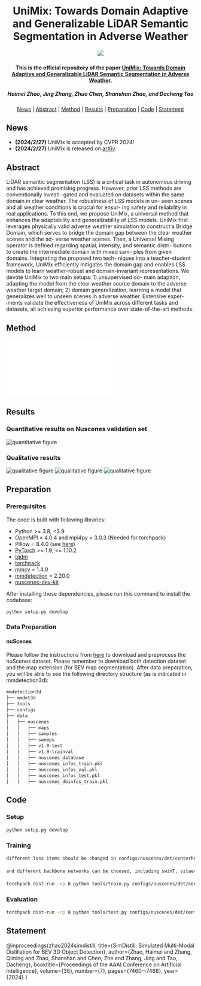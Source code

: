 <h1 align="center">UniMix: Towards Domain Adaptive and Generalizable LiDAR Semantic Segmentation in Adverse Weather
</h1>
<p align="center">
<a href="[https://arxiv.org/abs/2404.05145](https://arxiv.org/abs/2404.05145)"><img  src="https://img.shields.io/badge/arXiv-Paper-<COLOR>.svg" ></a>
<h4 align="center">This is the official repository of the paper <a href="https://arxiv.org/abs/2404.05145">UniMix: Towards Domain Adaptive and Generalizable LiDAR Semantic Segmentation in Adverse Weather</a>.</h4>
<h5 align="center"><em>Haimei Zhao, Jing Zhang, Zhuo Chen, Shanshan Zhao, and Dacheng Tao</em></h5>
<p align="center">
  <a href="#news">News</a> |
  <a href="#abstract">Abstract</a> |
  <a href="#method">Method</a> |
  <a href="#results">Results</a> |
  <a href="#preparation">Preparation</a> |
  <a href="#code">Code</a> |
  <a href="#statement">Statement</a>
</p>

## News
- **(2024/2/27)** UniMix is accepted by CVPR 2024!
- **(2024/2/27)** UniMix is released on [arXiv](https://arxiv.org/abs/2404.05145).

## Abstract

LiDAR semantic segmentation (LSS) is a critical task in autonomous driving and has achieved promising progress. However, prior LSS methods are conventionally investi- gated and evaluated on datasets within the same domain in clear weather. The robustness of LSS models in un- seen scenes and all weather conditions is crucial for ensur- ing safety and reliability in real applications. To this end, we propose UniMix, a universal method that enhances the adaptability and generalizability of LSS models. UniMix first leverages physically valid adverse weather simulation to construct a Bridge Domain, which serves to bridge the domain gap between the clear weather scenes and the ad- verse weather scenes. Then, a Universal Mixing operator is defined regarding spatial, intensity, and semantic distri- butions to create the intermediate domain with mixed sam- ples from given domains. Integrating the proposed two tech- niques into a teacher-student framework, UniMix efficiently mitigates the domain gap and enables LSS models to learn weather-robust and domain-invariant representations. We devote UniMix to two main setups: 1) unsupervised do- main adaption, adapting the model from the clear weather source domain to the adverse weather target domain; 2) domain generalization, learning a model that generalizes well to unseen scenes in adverse weather. Extensive exper- iments validate the effectiveness of UniMix across different tasks and datasets, all achieving superior performance over state-of-the-art methods.
## Method

![the framework figure](./figs/mainfigNew_CVPR.pdf "framework")
## Results

### Quantitative results on Nuscenes validation set
![quantitative figure](./docker/quantitative-results.png "quantitative-results")
### Qualitative results
![qualitative figure](./docker/visualization.png "visualization")
![qualitative figure](./docker/supplementary-lidar.png "supplementary-lidar")
![qualitative figure](./docker/supplementary-prediction1.png "supplementary-prediction1")
## Preparation

### Prerequisites

The code is built with following libraries:

- Python >= 3.8, \<3.9
- OpenMPI = 4.0.4 and mpi4py = 3.0.3 (Needed for torchpack)
- Pillow = 8.4.0 (see [here](https://github.com/mit-han-lab/bevfusion/issues/63))
- [PyTorch](https://github.com/pytorch/pytorch) >= 1.9, \<= 1.10.2
- [tqdm](https://github.com/tqdm/tqdm)
- [torchpack](https://github.com/mit-han-lab/torchpack)
- [mmcv](https://github.com/open-mmlab/mmcv) = 1.4.0
- [mmdetection](http://github.com/open-mmlab/mmdetection) = 2.20.0
- [nuscenes-dev-kit](https://github.com/nutonomy/nuscenes-devkit)

After installing these dependencies, please run this command to install the codebase:

```bash
python setup.py develop
```
### Data Preparation

#### nuScenes

Please follow the instructions from [here](https://github.com/open-mmlab/mmdetection3d/blob/master/docs/en/datasets/nuscenes_det.md) to download and preprocess the nuScenes dataset. Please remember to download both detection dataset and the map extension (for BEV map segmentation). After data preparation, you will be able to see the following directory structure (as is indicated in mmdetection3d):

```
mmdetection3d
├── mmdet3d
├── tools
├── configs
├── data
│   ├── nuscenes
│   │   ├── maps
│   │   ├── samples
│   │   ├── sweeps
│   │   ├── v1.0-test
|   |   ├── v1.0-trainval
│   │   ├── nuscenes_database
│   │   ├── nuscenes_infos_train.pkl
│   │   ├── nuscenes_infos_val.pkl
│   │   ├── nuscenes_infos_test.pkl
│   │   ├── nuscenes_dbinfos_train.pkl

```

## Code
### Setup
```bash
python setup.py develop
```
### Training
```bash
different loss items should be changed in configs/nuscenes/det/centerhead/lssfpn/camera/256x704/swint/convfuser.yaml

and different backbone networks can be choosed, including swinT, vitaev2, and bevformer in configs/nuscenes/det/centerhead/lssfpn/camera/256x704/

torchpack dist-run -np 8 python tools/train.py configs/nuscenes/det/centerhead/lssfpn/camera/256x704/swint/convfuser.yaml --data.samples_per_gpu 3 --max_epochs 20 --data.workers_per_gpu 6 --run-dir swinT-twobranchesloss --load_from ../bevfusion-main/pretrained/bevfusion-det.pth
```
### Evaluation
```bash
torchpack dist-run -np 8 python tools/test.py configs/nuscenes/det/centerhead/lssfpn/camera/256x704/swint/convfuser.yaml --xxx.pth --eval bbox
```

## Statement
@inproceedings{zhao2024simdistill,
title={SimDistill: Simulated Multi-Modal Distillation for BEV 3D Object Detection},
author={Zhao, Haimei and Zhang, Qiming and Zhao, Shanshan and Chen, Zhe and Zhang, Jing and Tao, Dacheng},
booktitle={Proceedings of the AAAI Conference on Artificial Intelligence},
volume={38},
number={7},
pages={7460--7468},
year={2024}
}

